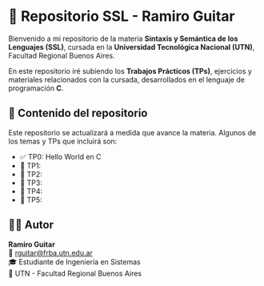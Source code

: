 # 📘 Repositorio SSL - Ramiro Guitar

Bienvenido a mi repositorio de la materia **Sintaxis y Semántica de los Lenguajes (SSL)**, cursada en la **Universidad Tecnológica Nacional (UTN)**, Facultad Regional Buenos Aires.

En este repositorio iré subiendo los **Trabajos Prácticos (TPs)**, ejercicios y materiales relacionados con la cursada, desarrollados en el lenguaje de programación **C**.

## 📂 Contenido del repositorio

Este repositorio se actualizará a medida que avance la materia. Algunos de los temas y TPs que incluirá son:

- ✅ TP0: Hello World en C
- 📄 TP1: 
- 📄 TP2: 
- 📄 TP3: 
- 📄 TP4: 
- 📄 TP5: 


## 🧑‍💻 Autor

**Ramiro Guitar**  
📧 [rguitar@frba.utn.edu.ar](mailto:rguitar@frba.utn.edu.ar)  
🎓 Estudiante de Ingeniería en Sistemas  
🏫 UTN - Facultad Regional Buenos Aires



